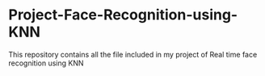 # Project-Face-Recognition-using-KNN
This repository contains all the file included in my project of Real time face recognition using KNN
